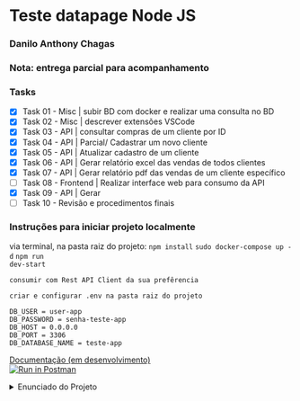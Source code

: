 # Teste datapage Node JS

### Danilo Anthony Chagas

### Nota: entrega parcial para acompanhamento

### Tasks
- [x] Task 01 - Misc | subir BD com docker e realizar uma consulta no BD
- [x] Task 02 - Misc | descrever extensões VSCode
- [x] Task 03 - API | consultar compras de um cliente por ID
- [x] Task 04 - API | Parcial/ Cadastrar um novo cliente
- [x] Task 05 - API | Atualizar cadastro de um cliente
- [x] Task 06 - API | Gerar relatório excel das vendas de todos clientes
- [x] Task 07 - API | Gerar relatório pdf das vendas de um cliente específico
- [ ] Task 08 - Frontend | Realizar interface web para consumo da API
- [x] Task 09 - API | Gerar
- [ ] Task 10 - Revisão e procedimentos finais

### Instruções para iniciar projeto localmente
via terminal, na pasta raiz do projeto:
<code>npm install</code>
<code>sudo docker-compose up -d</code>
<code>npm run dev-start</code>

`consumir com Rest API Client da sua prefêrencia`

`criar e configurar .env na pasta raiz do projeto`
~~~
DB_USER = user-app
DB_PASSWORD = senha-teste-app
DB_HOST = 0.0.0.0
DB_PORT = 3306
DB_DATABASE_NAME = teste-app
~~~

[Documentação (em desenvolvimento)](https://documenter.getpostman.com/view/16227218/UVC3kTne)
</br>
[![Run in Postman](https://run.pstmn.io/button.svg)](https://app.getpostman.com/run-collection/16227218-55c0675a-661a-4cda-aabb-b8dbb4740c1e?action=collection%2Ffork&collection-url=entityId%3D16227218-55c0675a-661a-4cda-aabb-b8dbb4740c1e%26entityType%3Dcollection%26workspaceId%3D68ac0672-2bf2-40f8-a03e-c77bc6f362eb)

<details>
<summary>Enunciado do Projeto</summary>
# Teste datapage Node JS

Olá caro desenvolvedor, nesse teste analisaremos seu conhecimento geral e inclusive velocidade de desenvolvimento. Abaixo explicaremos tudo o que será necessário.

## Instruções

Você deve desenvolver uma API e uma parte FrontEnd, utilizando Node.JS.

A escolha das bibliotecas, banco de dados, arquitetura, etc, fica a seu critério.

O código precisa rodar em macOS ou Ubuntu (preferencialmente como container Docker).

Altere o arquivo README explicando o que é preciso para rodar sua aplicação. (No final)

## Padrão

- Os locais que estiverem '???' estão aguardando você completar o comando para o sucesso do mesmo.

- Para as evidências, salvar no arquivo **evidencias.doc** (na raiz), ou semelhante, e colocar o número da atividade e os prints e informações necessárias, enviando todas em um único arquivo.

## O que será analisado

- As evidências (prints) quando atividade não gerar código e o próprio código.

- Reutilização / duplicação de código / Padrão SNORT .

- A qualidade e organização do código.

- O tempo entre o inicio da atividade e o envio para o git.

- Quantidade de acertos - Quantidade de bugs.

## Cenário

Nosso cliente tem um sistema de vendas muito básico.
Contém apenas 3 tabelas, clientes, vendas e vendas_itens. Ele nos solicitou algumas apis e um cadastro de cliente via browser.

Api para consultar dados dos clientes com suas vendas, exportando para excel e pdf e caso necessário atualizar.

E um cadastro web para criar novos clientes.

Vamos separar isto em **Atividades**.

## Instalação

- Baixar este repositório via git clone

`git clone ???`

- Após o clone, entrar na pasta e ligar o docker-compose

`docker-compose up`

## Atividades

- Não é necessário retornar o json exatamente como sugerido nos exemplos esta é apenas uma sugestão para organização / padrão.

- [Atividade 1](/atividades/atividade1.md)
- [Atividade 2](/atividades/atividade2.md)
- [Atividade 3](/atividades/atividade3.md)
- [Atividade 4](/atividades/atividade4.md)
- [Atividade 5](/atividades/atividade5.md)
- [Atividade 6](/atividades/atividade6.md)
- [Atividade 7](/atividades/atividade7.md)
- [Atividade 8](/atividades/atividade8.md)
- [Atividade 9](/atividades/atividade9.md)
- [Atividade 10](/atividades/atividade10.md)

# Parabéns

Obrigado por participar do nosso processo seletivo.
Favor entrar em contato com o responsável pelo processo seletivo.

Equipe Datapage

## Entrega

Para iniciar o teste, faça o clone, suba o projeto em seu próprio github e nos envie o link.
</details>